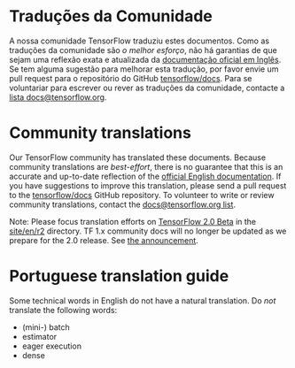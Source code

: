 # Traduções da Comunidade

A nossa comunidade TensorFlow traduziu estes documentos. Como as traduções da
comunidade são *o melhor esforço*, não há garantias de que sejam uma reflexão
exata e atualizada da [documentação oficial em Inglês](https://www.tensorflow.org/?hl=en).
Se tem alguma sugestão para melhorar esta tradução, por favor envie um pull
request para o repositório do GitHub [tensorflow/docs](https://github.com/tensorflow/docs).
Para se voluntariar para escrever ou rever as traduções da comunidade, contacte a
[lista docs@tensorflow.org](https://groups.google.com/a/tensorflow.org/forum/#!forum/docs).

# Community translations

Our TensorFlow community has translated these documents. Because community
translations are *best-effort*, there is no guarantee that this is an accurate
and up-to-date reflection of the
[official English documentation](https://www.tensorflow.org/?hl=en). 
If you have suggestions to improve this translation, please send a pull request 
to the [tensorflow/docs](https://github.com/tensorflow/docs) GitHub repository. 
To volunteer to write or review community translations, contact the
[docs@tensorflow.org list](https://groups.google.com/a/tensorflow.org/forum/#!forum/docs).

Note: Please focus translation efforts on
[TensorFlow 2.0 Beta](https://www.tensorflow.org/beta) in the
[site/en/r2](https://github.com/tensorflow/docs/tree/master/site/en/r2)
directory. TF 1.x community docs will no longer be updated as we prepare for the
2.0 release. See
[the announcement](https://groups.google.com/a/tensorflow.org/d/msg/docs/vO0gQnEXcSM/YK_ybv7tBQAJ).

# Portuguese translation guide

Some technical words in English do not have a natural translation. Do *not*
translate the following words:

*   (mini-) batch
*   estimator
*   eager execution
*   dense
